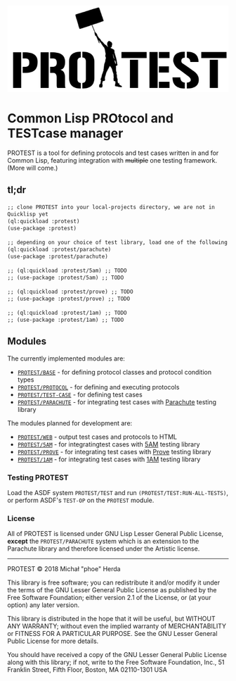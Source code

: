 <p align="center">
  <img src="doc/logo.png">
</p>

# Common Lisp PROtocol and TESTcase manager

PROTEST is a tool for defining protocols and test cases written in and for
Common Lisp, featuring integration with ~~multiple~~ one testing framework.
(More will come.)

## tl;dr

```common-lisp
;; clone PROTEST into your local-projects directory, we are not in Quicklisp yet
(ql:quickload :protest)
(use-package :protest)

;; depending on your choice of test library, load one of the following
(ql:quickload :protest/parachute)
(use-package :protest/parachute)

;; (ql:quickload :protest/5am) ;; TODO
;; (use-package :protest/5am) ;; TODO

;; (ql:quickload :protest/prove) ;; TODO
;; (use-package :protest/prove) ;; TODO

;; (ql:quickload :protest/1am) ;; TODO
;; (use-package :protest/1am) ;; TODO
```

## Modules

The currently implemented modules are:

  * [`PROTEST/BASE`](doc/base.md) -
    for defining protocol classes and protocol condition types
  * [`PROTEST/PROTOCOL`](doc/protocol.md) -
    for defining and executing protocols
  * [`PROTEST/TEST-CASE`](doc/test-case.md) -
    for defining test cases
  * [`PROTEST/PARACHUTE`](doc/parachute.md) -
    for integrating test cases with
    [Parachute](https://github.com/Shinmera/parachute/) testing library

The modules planned for development are:

  * [`PROTEST/WEB`](doc/web.md) -
    output test cases and protocols to HTML
  * [`PROTEST/5AM`](doc/5am.md) -
    for integratingtest cases with [5AM](https://github.com/sionescu/fiveam)
    testing library
  * [`PROTEST/PROVE`](doc/prove.md) -
    for integrating test cases with [Prove](https://github.com/fukamachi/prove)
    testing library
  * [`PROTEST/1AM`](doc/1am.md) -
    for integrating test cases with [1AM](https://github.com/lmj/1am/) testing
    library

### Testing PROTEST

Load the ASDF system `PROTEST/TEST` and run `(PROTEST/TEST:RUN-ALL-TESTS)`, or
perform ASDF's `TEST-OP` on the `PROTEST` module.

### License

All of PROTEST is licensed under GNU Lisp Lesser General Public License,
**except** the `PROTEST/PARACHUTE` system which is an extension to the Parachute
library and therefore licensed under the Artistic license.

-----------

PROTEST © 2018 Michał "phoe" Herda

This library is free software; you can redistribute it and/or modify it under
the terms of the GNU Lesser General Public License as published by the Free
Software Foundation; either version 2.1 of the License, or (at your option) any
later version.

This library is distributed in the hope that it will be useful, but WITHOUT ANY
WARRANTY; without even the implied warranty of MERCHANTABILITY or FITNESS FOR A
PARTICULAR PURPOSE. See the GNU Lesser General Public License for more details.

You should have received a copy of the GNU Lesser General Public License along
with this library; if not, write to the Free Software Foundation, Inc., 51
Franklin Street, Fifth Floor, Boston, MA 02110-1301 USA
